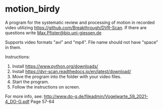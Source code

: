 # motion_birdy
A program for the systematic review and processing of motion in recorded video utilizing https://github.com/Breakthrough/DVR-Scan.
If there are questions write Max.Pfister@bio.uni-giessen.de

Supports video formats "avi" and "mp4". File name should not have "space" in them.

Instructions:

  1. Install https://www.python.org/downloads/
  2. Install https://dvr-scan.readthedocs.io/en/latest/download/
  3. Move the program into the folder with your video files.
  4. Start the program.
  5. Follow the instructions on screen.


For more info, see: http://www.do-g.de/fileadmin/Vogelwarte_59_2021-4_DO-G.pdf
Page 57-64
